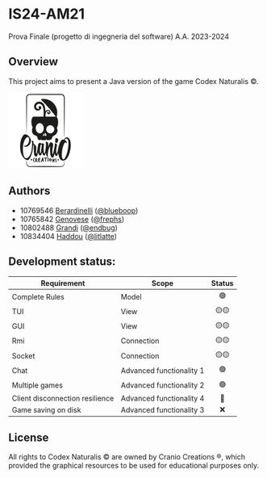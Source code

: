 # IS24-AM21
Prova Finale (progetto di ingegneria del software) A.A. 2023-2024



## Overview
 This project aims to present a Java version of the game Codex Naturalis ©. 
 
 ![Publisher](graphic_resources/publisher.png)



## Authors
- 10769546 [Berardinelli](10769546@polimi.it)  ([@blueboop](https://github.com/blueboop))
- 10765842 [Genovese](francesco1.genovese@mail.polimi.it) ([@frephs](https://github.com/frephs))
- 10802488 [Grandi](federico1.grandi@mail.polimi.it) ([@endbug](https://github.com/endbug))
- 10834404 [Haddou](hamza.haddou@mail.polimi.it) ([@litlatte](https://github.com/litlatte))


## Development status:

| Requirement | Scope| Status |
|-------------|---|:-------:|
| Complete Rules | Model| 🟢 |
| TUI | View| 🟡🟡|
| GUI | View |🟡🟡 |
| Rmi  | Connection | 🟡🟡|
| Socket | Connection| 🟡🟡 | 
| Chat | Advanced functionality 1 | 🟢|
| Multiple games  | Advanced functionality 2| 🟢
| Client disconnection resilience |Advanced functionality 4 | 🔴|
| Game saving on disk | Advanced functionality 3 | ❌ |

## License
All rights to Codex Naturalis © are owned by Cranio Creations ®, which provided the graphical resources to be used for educational purposes only.
